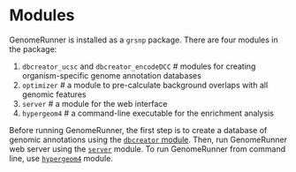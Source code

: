 

Modules
========================================================

GenomeRunner is installed as a `grsnp` package. There are four modules in the package:

1. `dbcreator_ucsc` and `dbcreator_encodeDCC` # modules for creating organism-specific genome annotation databases
2. `optimizer` # a module to pre-calculate background overlaps with all genomic features
3. `server` # a module for the web interface
4. `hypergeom4` # a command-line executable for the enrichment analysis

Before running GenomeRunner, the first step is to create a database of genomic annotations using the [`dbcreator` module](../dbcreator/dbcreator.md). Then, run GenomeRunner web server using the [`server`](../server/server.md) module. To run GenomeRunner from command line, use [`hypergeom4`](../hypergeom4/hypergeom4.md) module.
